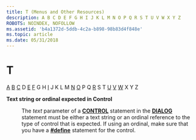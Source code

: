```yaml
---
title: T (Menus and Other Resources)
description: A B C D E F G H I J K L M N O P Q R S T U V W X Y Z
ROBOTS: NOINDEX, NOFOLLOW
ms.assetid: 'b4a1372d-5ddb-4c2a-b898-98b83d4f848e'
ms.topic: article
ms.date: 05/31/2018
---
```


# T

[A](a.md) [B](b.md) [C](c.md) D [E](e.md) [F](f.md) G H [I](i.md) J K L M [N](n.md) [O](o.md) P Q [R](r.md) S T [U](u.md) [V](v.md) [W](w.md) X Y Z

<dl> <dt>

<span id="tools.t_1_gly"></span><span id="TOOLS.T_1_GLY"></span>**Text string or ordinal expected in Control**
</dt> <dd>

The *text* parameter of a [**CONTROL**](control-control.md) statement in the [**DIALOG**](dialog-resource.md) statement must be either a text string or an ordinal reference to the type of control that is expected. If using an ordinal, make sure that you have a [**\#define**](-define.md) statement for the control.

</dd> </dl>

 

 




